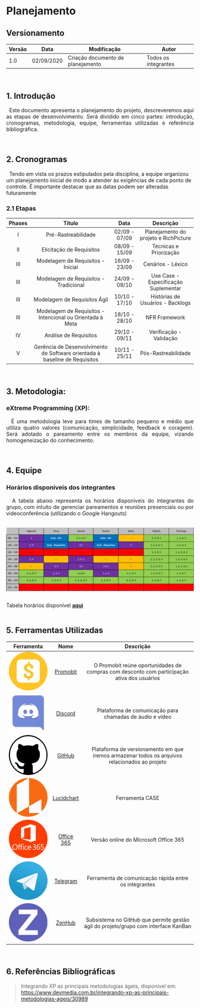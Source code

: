 # Planejamento

## Versionamento
| Versão | Data | Modificação | Autor |
|--|--|--|--|
| 1.0 | 02/09/2020 | Criação documento de planejamento | Todos os integrantes |

<br />

## 1. Introdução

<p align="justify">
&nbsp;&nbsp;Este documento apresenta o planejamento do projeto, descreveremos aqui as etapas de desenvolvimento. Será dividido em cinco partes: introdução, cronogramas, metodologia, equipe, ferramentas utilizadas e referência bibliográfica.
</p>
<br />

## 2. Cronogramas

&nbsp;&nbsp;Tendo em vista os prazos estipulados pela disciplina, a equipe organizou um planejamento inicial de modo a atender às exigências de cada ponto de controle. É importante destacar que as datas podem ser alteradas futuramente

### 2.1 Etapas

|Phases|Título|Data|Descrição|
|:--------:|:------:|:-----------------------------:|:----------------------------------:|
|I| Pré-Rastreabilidade    | 02/09 - 07/09  | Planejamento do projeto e RichPicture|
|II|  Elicitação de Requisitos   | 08/09 - 15/09  | Técnicas e Priorização|
|III| Modelagem de Requisitos - Inicial   | 16/09 - 23/09  | Cenários - Léxico  |
|III| Modelagem de Requisitos - Tradicional   | 24/09 - 09/10  | Use Case - Especificação Suplementar|
|III|  Modelagem de Requisitos Ágil     | 10/10 - 17/10 | Histórias de Usuários - Backlogs |
|III| Modelagem de Requisitos - Intencional ou Orientada à Meta |18/10 - 28/10 |NFR Framework |
|IV|  Análise de Requisitos    |  29/10 - 09/11|Verificação - Validação   |
|V|   Gerência de Desenvolvimento de Software orientada à baseline de Requisitos  | 10/11 - 25/11  |    Pós-Rastreabilidade   |
<br />

## 3. Metodologia:

###  eXtreme Programming (XP):
<p align="justify">
&nbsp;&nbsp;É uma metodologia leve para times de tamanho pequeno e médio que utiliza quatro valores (comunicação, simplicidade, feedback e coragem). Será adotado o pareamento entre os membros da equipe, vizando homogeneização do conhecimento.
</p>
<br />

## 4. Equipe

### Horários disponíveis dos integrantes

<p align="justify">
&nbsp;&nbsp;A tabela abaixo representa os horários disponiveis do integrantes do grupo, com intuito de gerenciar pareamentos e reuniões presenciais ou por videoconferência (utilizando o Google Hangouts)
</p>

<div align="center" style="display: flex; margin: 30px auto"> 
  <img width="600px"  src="../assets/tabela_horarios/tabela_horarios.jpg">
  <div style="margin-left: 15px; display: flex; flex-direction: column; justify-content: center; align-items: center">
    <img width="200px"  src="../assets/tabela_horarios/tabela_horarios_legenda1.jpg">
    <img width="200px"  src="../assets/tabela_horarios/tabela_horarios_legenda2.jpg" style="margin-top: 5px">
  </div>
</div>

Tabela horários disponível [**aqui**](https://unbbr-my.sharepoint.com/:x:/g/personal/180018728_aluno_unb_br/EQdxh2LVMcBFisw_7OY68R0BNMp7wD1DMw01AS471TkVoQ?e=XIeJQP)
<br /><br />

## 5. Ferramentas Utilizadas

| Ferramenta | Nome | Descrição |
|:--:|:--:|:--:|
| ![promobit_logo](../assets/logos/Promobit.png) | [Promobit](https://www.promobit.com.br/) | O Promobit reúne oportunidades de compras com desconto com participação ativa dos usuários |
| ![Discord_logo](../assets/logos/Discord.png) | [Discord](https://discordapp.com) | Plataforma de comunicação para chamadas de áudio e vídeo |
| ![GitHub_logo](../assets/logos/GitHub.png) | [GitHub](https://github.com) | Plataforma de versionamento em que iremos armazenar todos os arquivos relacionados ao projeto |
| ![Lucidchart](../assets/logos/Lucidchart.png) | [Lucidchart](www.lucidchart.com) | Ferramenta CASE |
| ![Office_365](../assets/logos/Office365.png) | [Office 365](www.office.com) | Versão online do Microsoft Office 365 |
| ![Telegram_logo](../assets/logos/Telegram.png) | [Telegram](https://web.telegram.org) | Ferramenta de comunicação rápida entre os integrantes |
| ![ZenHub_logo](../assets/logos/ZenHub.png) | [ZenHub](https://www.zenhub.com) | Subsistema no GitHub que permite gestão ágil do projeto/grupo com interface KanBan |

<br />

## 6. Referências Bibliográficas

>Integrando XP as principais metodologias ágeis, disponível em: https://www.devmedia.com.br/integrando-xp-as-principais-metodologias-ageis/30989
